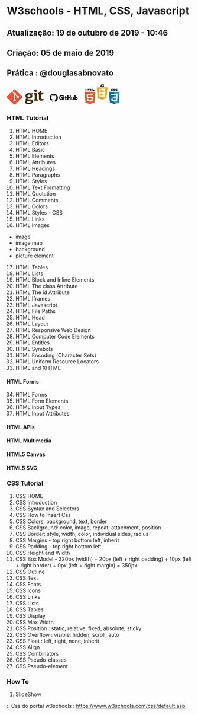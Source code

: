 # W3schools - HTML, CSS, Javascript

## Atualização: 19 de outubro de 2019 - 10:46
## Criação: 05 de maio de 2019
## Prática : @douglasabnovato

![Git](/images/logo-git.png)
![GitHub](/images/logo-github.png)
![HTML/CSS/JS](/images/logo-html-css-js.jpeg)

### HTML Tutorial
1. HTML HOME
2. HTML Introduction
3. HTML Editors
4. HTML Basic
5. HTML Elements
6. HTML Attributes
7. HTML Headings
8. HTML Paragraphs
9. HTML Styles
10. HTML Text Formatting
11. HTML Quotation
12. HTML Comments
13. HTML Colors
14. HTML Styles - CSS
15. HTML Links
16. HTML Images
- image
- image map
- background
- picture element
17. HTML Tables
18. HTML Lists
19. HTML Block and Inline Elements
20. HTML The class Attribute
21. HTML The id Attribute
22. HTML Iframes
23. HTML Javascript
24. HTML File Paths
25. HTML Head
26. HTML Layout
27. HTML Responsive Web Design
28. HTML Computer Code Elements
29. HTML Entities
30. HTML Symbols
31. HTML Encoding (Character Sets)
32. HTML Uniform Resource Locators
33. HTML and XHTML
#### HTML Forms
34. HTML Forms
35. HTML Form Elements
36. HTML Input Types
37. HTML Input Attributes
#### HTML APIs
#### HTML Multimedia
#### HTML5 Canvas
#### HTML5 SVG

### CSS Tutorial 

1. CSS HOME
2. CSS Introduction
3. CSS Syntax and Selectors
4. CSS How to Insert Css
5. CSS Colors: background, text, border
6. CSS Background: color, image, repeat, attachment, position
7. CSS Border: style, width, color, individual sides, radius
8. CSS Margins - top right bottom left, inherit
9. CSS Padding - top right bottom left
10. CSS Height and Width
11. CSS Box Model - 320px (width) + 20px (left + right padding) + 10px (left + right border) + 0px (left + right margin) = 350px
12. CSS Outline
13. CSS Text
14. CSS Fonts
15. CSS Icons
16. CSS Links
17. CSS Lists
18. CSS Tables
19. CSS Display
20. CSS Max Width
21. CSS Position : static, relative, fixed, absolute, sticky
22. CSS Overflow : visible, hidden, scroll, auto 
23. CSS Float : left, right, none, inherit
24. CSS Align  
25. CSS Combinators
26. CSS Pseudo-classes
27. CSS Pseudo-element

### How To
1. SlideShow
 

:. Css do portal w3schools : https://www.w3schools.com/css/default.asp